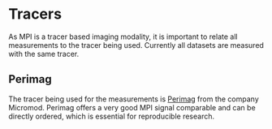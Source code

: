 # Tracers

As MPI is a tracer based imaging modality, it is important to relate all
measurements to the tracer being used. Currently all datasets are measured with
the same tracer.

## Perimag
The tracer being used for the measurements is [Perimag](https://www.micromod.de/de/produkte-197-magnetisch_peri.html) from the
company Micromod. Perimag offers a very good MPI signal comparable and can be directly
ordered, which is essential for reproducible research.
